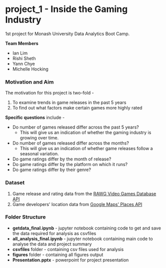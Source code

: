 # project_1 - Inside the Gaming Industry

1st project for Monash University Data Analytics Boot Camp.

**Team Members**
* Ian Lim
* Rishi Sheth
* Yann Chye
* Michelle Hocking

### Motivation and Aim
The motivation for this project is two-fold - 
1. To examine trends in game releases in the past 5 years
2. To find out what factors make certain games more highly rated

**Specific questions** include - 
* Do number of games released differ across the past 5 years? 
  * This will give us an indication of whether the gaming industry is growing over time.
* Do number of games released differ across the months?
  * This will give us an indication of whether game releases follow a seasonal variation.
* Do game ratings differ by the month of release?
* Do game ratings differ by the platform on which it runs?
* Do game ratings differ by their genre?

### Dataset
1. Game release and rating data from the [RAWG Video Games Database API](https://api.rawg.io/docs/)
2. Game developers' location data from [Google Maps' Places API](https://cloud.google.com/maps-platform/places/)

### Folder Structure
* **getdata_final.ipynb** - jupyter notebook containing code to get and save the data required for analysis as csvfiles
* **all_analysis_final.ipynb** - jupyter notebook containing main code to analyse the data and project summary
* **csvfiles** folder - containing csv files used for analysis
* **figures** folder - containing all figures output
* **Presentation.pptx** - powerpoint for project presentation
